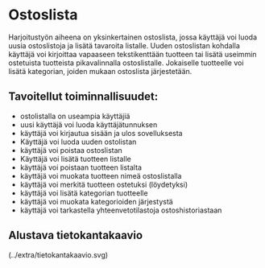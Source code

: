 # Ostoslista

Harjoitustyön aiheena on yksinkertainen ostoslista, jossa käyttäjä voi luoda uusia ostoslistoja ja lisätä tavaroita listalle. Uuden ostoslistan kohdalla käyttäjä voi kirjoittaa vapaaseen tekstikenttään tuotteen tai lisätä useimmin ostetuista tuotteista pikavalinnalla ostoslistalle. Jokaiselle tuotteelle voi lisätä kategorian, joiden mukaan ostoslista järjestetään.

## Tavoitellut toiminnallisuudet:
* ostolistalla on useampia käyttäjiä
* uusi käyttäjä voi luoda käyttäjätunnuksen
* käyttäjä voi kirjautua sisään ja ulos sovelluksesta
* Käyttäjä voi luoda uuden ostolistan
* käyttäjä voi poistaa ostoslistan
* Käyttäjä voi lisätä tuotteen listalle
* käyttäjä voi poistaan tuotteen listalta
* käyttäjä voi muokata tuotteen nimeä ostoslistalla
* käyttäjä voi merkitä tuotteen ostetuksi (löydetyksi)
* käyttäjä voi lisätä kategorian tuotteelle
* käyttäjä voi muokata kategorioiden järjestystä
* käyttäjä voi tarkastella yhteenvetotilastoja ostoshistoriastaan

## Alustava tietokantakaavio

(../extra/tietokantakaavio.svg)

